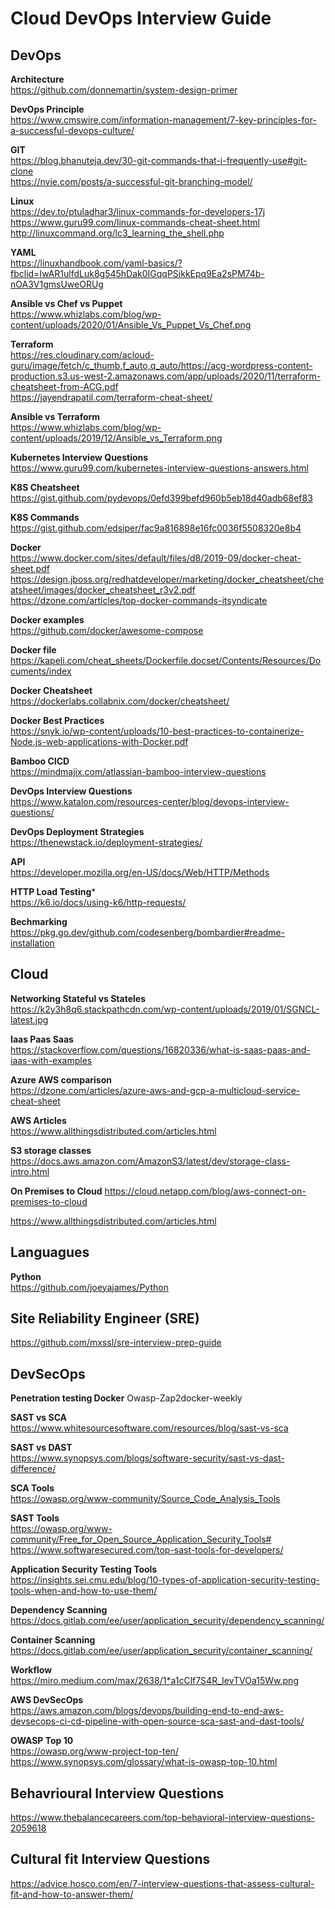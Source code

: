 # Cloud DevOps Interview Guide

## DevOps 

**Architecture**<br />https://github.com/donnemartin/system-design-primer

**DevOps Principle**<br />https://www.cmswire.com/information-management/7-key-principles-for-a-successful-devops-culture/

**GIT**<br/>
https://blog.bhanuteja.dev/30-git-commands-that-i-frequently-use#git-clone<br/>
https://nvie.com/posts/a-successful-git-branching-model/<br/>

**Linux**<br/>
https://dev.to/ptuladhar3/linux-commands-for-developers-17j
https://www.guru99.com/linux-commands-cheat-sheet.html
http://linuxcommand.org/lc3_learning_the_shell.php

**YAML**<br/>
https://linuxhandbook.com/yaml-basics/?fbclid=IwAR1ulfdLuk8g545hDak0IGqqPSikkEpq9Ea2sPM74b-nOA3V1gmsUweORUg

**Ansible vs Chef vs Puppet**<br/>
https://www.whizlabs.com/blog/wp-content/uploads/2020/01/Ansible_Vs_Puppet_Vs_Chef.png

**Terraform**<br/>
https://res.cloudinary.com/acloud-guru/image/fetch/c_thumb,f_auto,q_auto/https://acg-wordpress-content-production.s3.us-west-2.amazonaws.com/app/uploads/2020/11/terraform-cheatsheet-from-ACG.pdf<br/>
https://jayendrapatil.com/terraform-cheat-sheet/

**Ansible vs Terraform**<br/>
https://www.whizlabs.com/blog/wp-content/uploads/2019/12/Ansible_vs_Terraform.png

**Kubernetes Interview Questions**<br/>
https://www.guru99.com/kubernetes-interview-questions-answers.html

**K8S Cheatsheet**<br/>
https://gist.github.com/pydevops/0efd399befd960b5eb18d40adb68ef83

**K8S Commands**<br/>
https://gist.github.com/edsiper/fac9a816898e16fc0036f5508320e8b4

**Docker**<br/>
https://www.docker.com/sites/default/files/d8/2019-09/docker-cheat-sheet.pdf
https://design.jboss.org/redhatdeveloper/marketing/docker_cheatsheet/cheatsheet/images/docker_cheatsheet_r3v2.pdf
https://dzone.com/articles/top-docker-commands-itsyndicate

**Docker examples**<br/>
https://github.com/docker/awesome-compose

**Docker file**<br/>
https://kapeli.com/cheat_sheets/Dockerfile.docset/Contents/Resources/Documents/index

**Docker Cheatsheet**<br/>
https://dockerlabs.collabnix.com/docker/cheatsheet/

**Docker Best Practices**<br/>
https://snyk.io/wp-content/uploads/10-best-practices-to-containerize-Node.js-web-applications-with-Docker.pdf

**Bamboo CICD**<br/>
https://mindmajix.com/atlassian-bamboo-interview-questions

**DevOps Interview Questions**<br/>
https://www.katalon.com/resources-center/blog/devops-interview-questions/

**DevOps Deployment Strategies**<br/>
https://thenewstack.io/deployment-strategies/

**API**<br/>
https://developer.mozilla.org/en-US/docs/Web/HTTP/Methods

**HTTP Load Testing***<br/>
https://k6.io/docs/using-k6/http-requests/

**Bechmarking**<br/>
https://pkg.go.dev/github.com/codesenberg/bombardier#readme-installation


## Cloud

**Networking Stateful vs Stateles**<br/>
https://k2y3h8q6.stackpathcdn.com/wp-content/uploads/2019/01/SGNCL-latest.jpg

**Iaas Paas Saas**<br/>
https://stackoverflow.com/questions/16820336/what-is-saas-paas-and-iaas-with-examples

**Azure AWS comparison**<br/>
https://dzone.com/articles/azure-aws-and-gcp-a-multicloud-service-cheat-sheet

**AWS Articles**<br/>
https://www.allthingsdistributed.com/articles.html

**S3 storage classes**<br/>
https://docs.aws.amazon.com/AmazonS3/latest/dev/storage-class-intro.html

**On Premises to Cloud**
https://cloud.netapp.com/blog/aws-connect-on-premises-to-cloud

https://www.allthingsdistributed.com/articles.html


## Languagues
**Python**<br/>
https://github.com/joeyajames/Python


## Site Reliability Engineer (SRE)
https://github.com/mxssl/sre-interview-prep-guide


## DevSecOps
**Penetration testing Docker**
Owasp-Zap2docker-weekly

**SAST vs SCA**<br/>
https://www.whitesourcesoftware.com/resources/blog/sast-vs-sca

**SAST vs DAST**<br/>
https://www.synopsys.com/blogs/software-security/sast-vs-dast-difference/

**SCA Tools**<br/>
https://owasp.org/www-community/Source_Code_Analysis_Tools

**SAST Tools**<br/>
https://owasp.org/www-community/Free_for_Open_Source_Application_Security_Tools#
https://www.softwaresecured.com/top-sast-tools-for-developers/

**Application Security Testing Tools**<br/>
https://insights.sei.cmu.edu/blog/10-types-of-application-security-testing-tools-when-and-how-to-use-them/

**Dependency Scanning**<br/>
https://docs.gitlab.com/ee/user/application_security/dependency_scanning/

**Container Scanning**<br/>
https://docs.gitlab.com/ee/user/application_security/container_scanning/

**Workflow**<br/>
https://miro.medium.com/max/2638/1*a1cClf7S4R_IevTVOa15Ww.png

**AWS DevSecOps**<br/>
https://aws.amazon.com/blogs/devops/building-end-to-end-aws-devsecops-ci-cd-pipeline-with-open-source-sca-sast-and-dast-tools/

**OWASP Top 10**<br/>
https://owasp.org/www-project-top-ten/
https://www.synopsys.com/glossary/what-is-owasp-top-10.html


## Behavrioural Interview Questions
https://www.thebalancecareers.com/top-behavioral-interview-questions-2059618

## Cultural fit Interview Questions
https://advice.hosco.com/en/7-interview-questions-that-assess-cultural-fit-and-how-to-answer-them/

